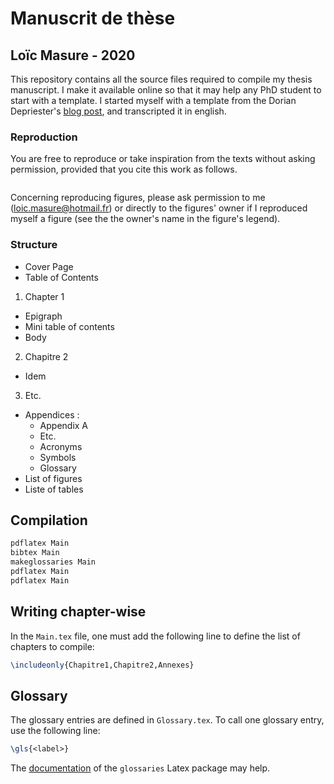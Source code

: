 # Manuscrit de thèse
## Loïc Masure - 2020
This repository contains all the source files required to compile my thesis manuscript. I make it available online so that it may help any PhD student to start with a template. I started myself with a template from the Dorian Depriester's [blog post](https://blog.dorian-depriester.fr/latex/template-these/template-complet-pour-manuscrit-de-these), and transcripted it in english.

### Reproduction
You are free to reproduce or take inspiration from the texts without asking permission, provided that you cite this work as follows.
```
```
Concerning reproducing figures, please ask permission to me (loic.masure@hotmail.fr) or directly to the figures' owner if I reproduced myself a figure (see the the owner's name in the figure's legend).

### Structure

* Cover Page
* Table of Contents

1. Chapter 1
  * Epigraph
  * Mini table of contents
  * Body
2. Chapitre 2
  * Idem
3. Etc.

* Appendices :
  * Appendix A
  * Etc.
  * Acronyms
  * Symbols
  * Glossary
* List of figures
* Liste of tables

## Compilation
````bash
pdflatex Main
bibtex Main
makeglossaries Main
pdflatex Main
pdflatex Main
````


## Writing chapter-wise
In the ``Main.tex`` file, one must add the following line to define the list of chapters to compile:
````latex
\includeonly{Chapitre1,Chapitre2,Annexes}
````

## Glossary
The glossary entries are defined in ``Glossary.tex``. To call one glossary entry, use the following line:
````latex
\gls{<label>}
````
The [documentation](http://tug.ctan.org/tex-archive/macros/latex/contrib/glossaries/glossaries-user.pdf) of the ``glossaries`` Latex package may help.
